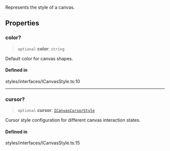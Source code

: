 Represents the style of a canvas.

## Properties

### color?

> `optional` **color**: `string`

Default color for canvas shapes.

#### Defined in

styles/interfaces/ICanvasStyle.ts:10

***

### cursor?

> `optional` **cursor**: [`ICanvasCursorStyle`](ICanvasCursorStyle.md)

Cursor style configuration for different canvas interaction states.

#### Defined in

styles/interfaces/ICanvasStyle.ts:15
